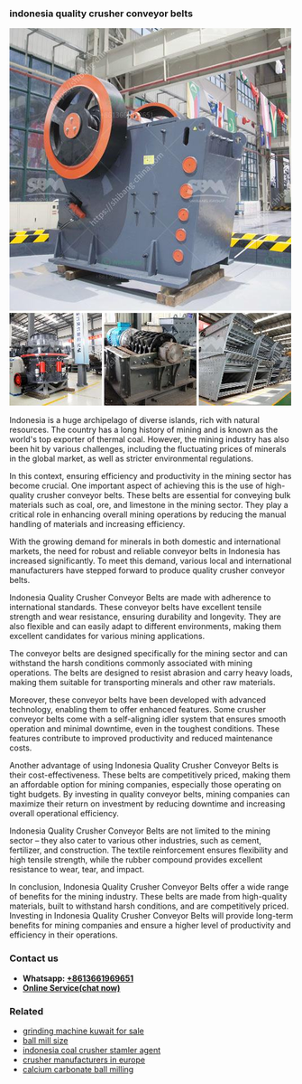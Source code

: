 <h3>indonesia quality crusher conveyor belts</h3><img src='1703042077.jpg' alt=''><p>Indonesia is a huge archipelago of diverse islands, rich with natural resources. The country has a long history of mining and is known as the world's top exporter of thermal coal. However, the mining industry has also been hit by various challenges, including the fluctuating prices of minerals in the global market, as well as stricter environmental regulations.</p><p>In this context, ensuring efficiency and productivity in the mining sector has become crucial. One important aspect of achieving this is the use of high-quality crusher conveyor belts. These belts are essential for conveying bulk materials such as coal, ore, and limestone in the mining sector. They play a critical role in enhancing overall mining operations by reducing the manual handling of materials and increasing efficiency.</p><p>With the growing demand for minerals in both domestic and international markets, the need for robust and reliable conveyor belts in Indonesia has increased significantly. To meet this demand, various local and international manufacturers have stepped forward to produce quality crusher conveyor belts.</p><p>Indonesia Quality Crusher Conveyor Belts are made with adherence to international standards. These conveyor belts have excellent tensile strength and wear resistance, ensuring durability and longevity. They are also flexible and can easily adapt to different environments, making them excellent candidates for various mining applications.</p><p>The conveyor belts are designed specifically for the mining sector and can withstand the harsh conditions commonly associated with mining operations. The belts are designed to resist abrasion and carry heavy loads, making them suitable for transporting minerals and other raw materials.</p><p>Moreover, these conveyor belts have been developed with advanced technology, enabling them to offer enhanced features. Some crusher conveyor belts come with a self-aligning idler system that ensures smooth operation and minimal downtime, even in the toughest conditions. These features contribute to improved productivity and reduced maintenance costs.</p><p>Another advantage of using Indonesia Quality Crusher Conveyor Belts is their cost-effectiveness. These belts are competitively priced, making them an affordable option for mining companies, especially those operating on tight budgets. By investing in quality conveyor belts, mining companies can maximize their return on investment by reducing downtime and increasing overall operational efficiency.</p><p>Indonesia Quality Crusher Conveyor Belts are not limited to the mining sector – they also cater to various other industries, such as cement, fertilizer, and construction. The textile reinforcement ensures flexibility and high tensile strength, while the rubber compound provides excellent resistance to wear, tear, and impact.</p><p>In conclusion, Indonesia Quality Crusher Conveyor Belts offer a wide range of benefits for the mining industry. These belts are made from high-quality materials, built to withstand harsh conditions, and are competitively priced. Investing in Indonesia Quality Crusher Conveyor Belts will provide long-term benefits for mining companies and ensure a higher level of productivity and efficiency in their operations.</p><h3>Contact us</h3><ul><li><strong>Whatsapp:&nbsp;<a href="https://wa.me/8613661969651">+8613661969651</a></strong></li><li><a href="https://swt.shibang-china.com/?git&amp;zhl&amp;indonesia quality crusher conveyor belts"><strong>Online Service(chat now)</strong></a></li></ul><h3>Related</h3><ul><li><a href='grinding machine kuwait for sale.md'>grinding machine kuwait for sale</a></li><li><a href='ball mill size.md'>ball mill size</a></li><li><a href='indonesia coal crusher stamler agent.md'>indonesia coal crusher stamler agent</a></li><li><a href='crusher manufacturers in europe.md'>crusher manufacturers in europe</a></li><li><a href='calcium carbonate ball milling.md'>calcium carbonate ball milling</a></li></ul>